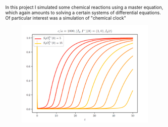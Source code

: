 In this project I simulated some chemical reactions using a master equation, which again amounts to 
solving a certain systems of differential equations. Of particular interest was a simulation of "chemical clock"

<div style="text-align: center;">
    <img src="teaser.png" alt="Chemical clock" width="400"/>
</div>
